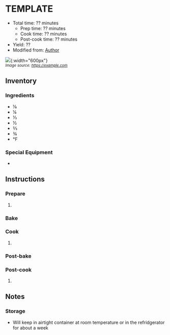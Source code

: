 # TEMPLATE

- Total time: ?? minutes
    - Prep time: ?? minutes
    - Cook time: ?? minutes
    - Post-cook time: ?? minutes
- Yield: ??
- Modified from: [Author](https://example.com)

![](./hero.jpg){:width="600px"}
<br />
_<sup>Image source: <https://example.com></sup>_

## Inventory

### Ingredients

- ⅛
- ¼
- ⅓
- ½
- ⅔
- ¾
- °F

### Special Equipment

-

## Instructions

### Prepare

1.

### Bake
### Cook

1.

### Post-bake
### Post-cook

1. 

## Notes

### Storage

- Will keep in airtight container at room temperature or in the refridgerator for about a week
